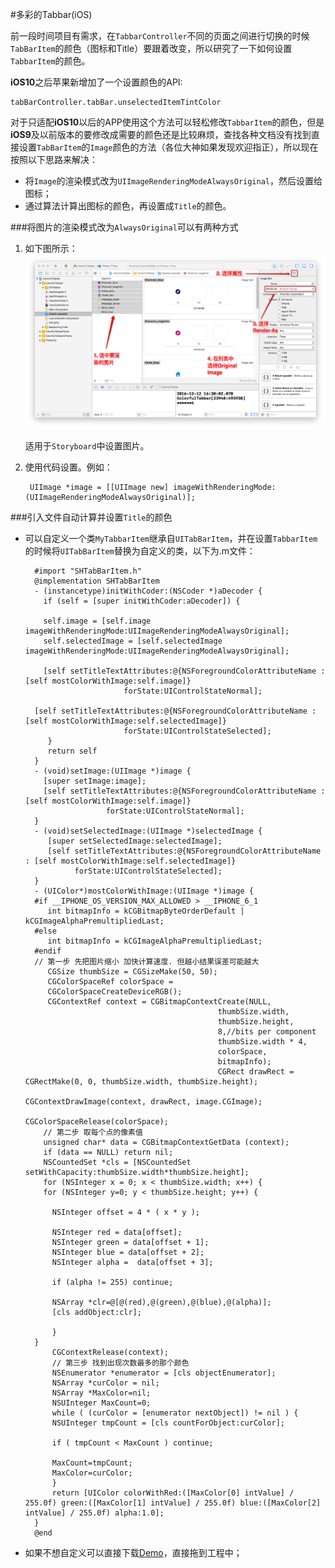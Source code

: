 #多彩的Tabbar(iOS)

前一段时间项目有需求，在`TabbarController`不同的页面之间进行切换的时候`TabBarItem`的颜色（图标和Title）要跟着改变，所以研究了一下如何设置`TabbarItem`的颜色。

**iOS10**之后苹果新增加了一个设置颜色的API:

    tabBarController.tabBar.unselectedItemTintColor

对于只适配**iOS10**以后的APP使用这个方法可以轻松修改`TabbarItem`的颜色，但是**iOS9**及以前版本的要修改成需要的颜色还是比较麻烦，查找各种文档没有找到直接设置`TabBarItem`的`Image`颜色的方法（各位大神如果发现欢迎指正），所以现在按照以下思路来解决：

- 将`Image`的渲染模式改为`UIImageRenderingModeAlwaysOriginal`，然后设置给图标；
- 通过算法计算出图标的颜色，再设置成`Title`的颜色。

###将图片的渲染模式改为`AlwaysOriginal`可以有两种方式

1.  如下图所示：![图片渲染方式一](ImageAlwaysOriginal.png)

    适用于`Storyboard`中设置图片。
2. 使用代码设置。例如：

        UIImage *image = [[UIImage new] imageWithRenderingMode:(UIImageRenderingModeAlwaysOriginal)];
        
###引入文件自动计算并设置`Title`的颜色
- 可以自定义一个类`MyTabbarItem`继承自`UITabBarItem`，并在设置`TabbarItem`的时候将`UITabBarItem`替换为自定义的类，以下为.m文件：

        #import "SHTabBarItem.h"
        @implementation SHTabBarItem
        - (instancetype)initWithCoder:(NSCoder *)aDecoder {
          if (self = [super initWithCoder:aDecoder]) {
        
          self.image = [self.image imageWithRenderingMode:UIImageRenderingModeAlwaysOriginal];
          self.selectedImage = [self.selectedImage imageWithRenderingMode:UIImageRenderingModeAlwaysOriginal];
        
          [self setTitleTextAttributes:@{NSForegroundColorAttributeName : [self mostColorWithImage:self.image]}
                            forState:UIControlStateNormal];
        
        [self setTitleTextAttributes:@{NSForegroundColorAttributeName : [self mostColorWithImage:self.selectedImage]}
                            forState:UIControlStateSelected];
           }
           return self
        }
        - (void)setImage:(UIImage *)image {
          [super setImage:image];
          [self setTitleTextAttributes:@{NSForegroundColorAttributeName : [self mostColorWithImage:self.image]}
                        forState:UIControlStateNormal];
        }
        - (void)setSelectedImage:(UIImage *)selectedImage {
           [super setSelectedImage:selectedImage];
           [self setTitleTextAttributes:@{NSForegroundColorAttributeName : [self mostColorWithImage:self.selectedImage]}
                 forState:UIControlStateSelected];
        }
        - (UIColor*)mostColorWithImage:(UIImage *)image {
        #if __IPHONE_OS_VERSION_MAX_ALLOWED > __IPHONE_6_1
           int bitmapInfo = kCGBitmapByteOrderDefault | kCGImageAlphaPremultipliedLast;
        #else
           int bitmapInfo = kCGImageAlphaPremultipliedLast;
        #endif
        // 第一步 先把图片缩小 加快计算速度. 但越小结果误差可能越大
           CGSize thumbSize = CGSizeMake(50, 50); 
           CGColorSpaceRef colorSpace =
           CGColorSpaceCreateDeviceRGB();
           CGContextRef context = CGBitmapContextCreate(NULL,
                                                 thumbSize.width,
                                                 thumbSize.height,
                                                 8,//bits per component
                                                 thumbSize.width * 4,
                                                 colorSpace,
                                                 bitmapInfo);
                                                 CGRect drawRect = CGRectMake(0, 0, thumbSize.width, thumbSize.height);
                                                 CGContextDrawImage(context, drawRect, image.CGImage);
                                                 CGColorSpaceRelease(colorSpace);    
          // 第二步 取每个点的像素值
          unsigned char* data = CGBitmapContextGetData (context);
          if (data == NULL) return nil;
          NSCountedSet *cls = [NSCountedSet setWithCapacity:thumbSize.width*thumbSize.height];
          for (NSInteger x = 0; x < thumbSize.width; x++) {
          for (NSInteger y=0; y < thumbSize.height; y++) {
            
            NSInteger offset = 4 * ( x * y );
            
            NSInteger red = data[offset];
            NSInteger green = data[offset + 1];
            NSInteger blue = data[offset + 2];
            NSInteger alpha =  data[offset + 3];
            
            if (alpha != 255) continue;
            
            NSArray *clr=@[@(red),@(green),@(blue),@(alpha)];
            [cls addObject:clr];
            
            }
        }
            CGContextRelease(context);
            // 第三步 找到出现次数最多的那个颜色
            NSEnumerator *enumerator = [cls objectEnumerator];
            NSArray *curColor = nil;
            NSArray *MaxColor=nil;
            NSUInteger MaxCount=0;
            while ( (curColor = [enumerator nextObject]) != nil ) {
            NSUInteger tmpCount = [cls countForObject:curColor];
        
            if ( tmpCount < MaxCount ) continue;
        
            MaxCount=tmpCount;
            MaxColor=curColor;
            }
            return [UIColor colorWithRed:([MaxColor[0] intValue] / 255.0f) green:([MaxColor[1] intValue] / 255.0f) blue:([MaxColor[2] intValue] / 255.0f) alpha:1.0];
        }
        @end

- 如果不想自定义可以直接下载[Demo](https://github.com/camoufleur/DailyDevelopmentDemos/tree/master/ColorfulTabbar)，直接拖到工程中；